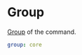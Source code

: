 # Group

[Group] of the command.

```yaml
group: core
```

[Group]:https://carapace-sh.github.io/carapace/carapace/command/group.html
